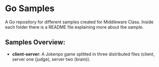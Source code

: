 # Go Samples

A Go repository for different samples created for Middleware Class. Inside each folder there is a README file explaining more about the sample.

## Samples Overview:
- **client-server**: A Jokenpo game splitted in three distributed files (client, server one (judge), server two (brain)).
